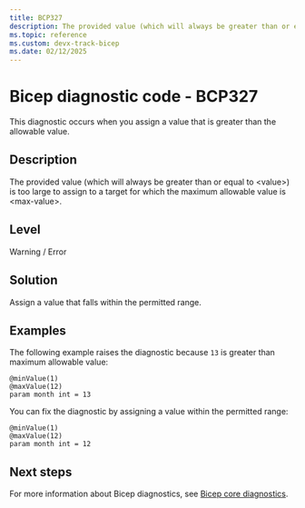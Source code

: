 ```yaml
---
title: BCP327
description: The provided value (which will always be greater than or equal to <value>) is too large to assign to a target for which the maximum allowable value is <max-value>.
ms.topic: reference
ms.custom: devx-track-bicep
ms.date: 02/12/2025
---
```


# Bicep diagnostic code - BCP327

This diagnostic occurs when you assign a value that is greater than the allowable value.

## Description

The provided value (which will always be greater than or equal to \<value>) is too large to assign to a target for which the maximum allowable value is \<max-value>.

## Level

Warning / Error

## Solution

Assign a value that falls within the permitted range.

## Examples

The following example raises the diagnostic because `13` is greater than maximum allowable value:

```bicep
@minValue(1)
@maxValue(12)
param month int = 13
```

You can fix the diagnostic by assigning a value within the permitted range:

```bicep
@minValue(1)
@maxValue(12)
param month int = 12
```

## Next steps

For more information about Bicep diagnostics, see [Bicep core diagnostics](../bicep-core-diagnostics.md).
